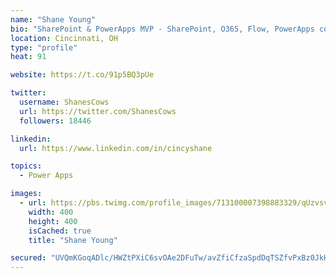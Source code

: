 ```yaml
---
name: "Shane Young"
bio: "SharePoint & PowerApps MVP - SharePoint, O365, Flow, PowerApps consulting? @PowerApps911 | Pure Snark? You found it."
location: Cincinnati, OH
type: "profile"
heat: 91

website: https://t.co/91p5BQ3pUe

twitter:
  username: ShanesCows
  url: https://twitter.com/ShanesCows
  followers: 18446

linkedin:
  url: https://www.linkedin.com/in/cincyshane

topics:
  - Power Apps

images:
  - url: https://pbs.twimg.com/profile_images/713100007398883329/qUzvsvQ3_400x400.jpg
    width: 400
    height: 400
    isCached: true
    title: "Shane Young"

secured: "UVQmKGoqADlc/HWZtPXiC6svOAe2DFuTw/avZfiCfzaSpdDqTSZfvPxBz0JkHB15a/Y2maocn/8BKl69kUrO5fID3RXb/ux6L+DzbWObm6mqpZ4b836bf5Yv+8fYnqAaQ7/FfohRK7dke+LwKR1nJ/qGO3JkzaPO0grNL9Db/feQP6Rl1h8k2wt+8x4AReMyZfGJ1XURlW+3kSunGOMpMgejx3Qg3I7L1CR0jOUEJ3QuhT1BDZZEHJmJkLVeSjFhPu5XwEJE+UQesVupcqAqTBYU+hcewuMwAfpMksNHqeJkV6hlSNe09hzlR4bpoxvRDKYGBVKyhSvZAxZ/G7OODutgu77+YOwRFazpZiBOGFFFt9LvG/f1eBPAESGG8LeCjvMhh78ZLT2Z1VWDhvD/mAxiqSViS6LfsvsPc6Xn9qY=;tch6vXjMbZ4CD17OlOybbw=="
---
```



